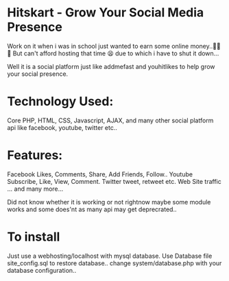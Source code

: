 # Hitskart - Grow Your Social Media Presence

Work on it when i was in school just wanted to earn some online money..🤣😅🤑
But can't afford hosting that time 😫 due to which i have to shut it down...

Well it is a social platform just like addmefast and youhitlikes to help grow your social presence.

# Technology Used:
Core PHP, HTML, CSS, Javascript, AJAX, and many other social platform api like facebook, youtube, twitter etc..

# Features:

Facebook Likes, Comments, Share, Add Friends, Follow..
Youtube Subscribe, Like, View, Comment.
Twitter tweet, retweet etc.
Web Site traffic ...
and many more...

Did not know whether it is working or not rightnow maybe some module works and some does'nt as many api may get deprecrated..
# To install 
Just use a webhosting/localhost with mysql database.
Use Database file site_config.sql to restore database..
change system/database.php with your database configuration..

